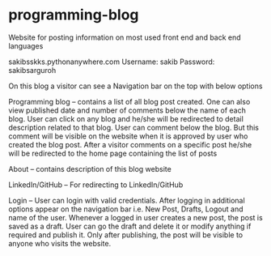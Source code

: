 # programming-blog
Website for posting information on most used front end and back end languages

sakibsskks.pythonanywhere.com
Username: sakib
Password: sakibsarguroh

On this blog a visitor can see a Navigation bar on the top with below options

Programming blog – contains a list of all blog post created. One can also view published date and number of comments below the name of each blog.
User can click on any blog and he/she will be redirected to detail description related to that blog. User can comment below the blog. 
But this comment will be visible on the website when it is approved by user who created the blog post. 
After a visitor comments on a specific post he/she will be redirected to the home page containing the list of posts

About – contains description of this blog website

LinkedIn/GitHub – For redirecting to LinkedIn/GitHub

Login – User can login with valid credentials. After logging in additional options appear on the navigation bar i.e. New Post, Drafts, Logout and name of the user. 
Whenever a logged in user creates a new post, the post is saved as a draft. User can go the draft and delete it or modify anything if required and publish it. 
Only after publishing, the post will be visible to anyone who visits the website.
